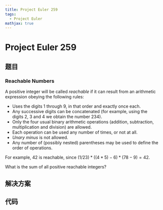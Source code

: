 ```yaml
---
title: Project Euler 259
tags:
  - Project Euler
mathjax: true
---
```

<escape><!-- more --></escape>
    

# Project Euler 259
## 题目
### Reachable Numbers

A positive integer will be called *reachable* if it can result from an arithmetic expression obeying the following rules:

- Uses the digits 1 through 9, in that order and exactly once each.
- Any successive digits can be concatenated (for example, using the digits 2, 3 and 4 we obtain the number 234).
- Only the four usual binary arithmetic operations (addition, subtraction, multiplication and division) are allowed.
- Each operation can be used any number of times, or not at all.
- <dfn title="A minus sign applied to a single operand (as opposed to a subtraction operator between two operands)">Unary minus</dfn> is not allowed.
- Any number of (possibly nested) parentheses may be used to define the order of operations.

For example, $42$ is reachable, since $(1/23) * ((4*5)-6) * (78-9) = 42$.

What is the sum of all positive reachable integers?


## 解决方案


## 代码


